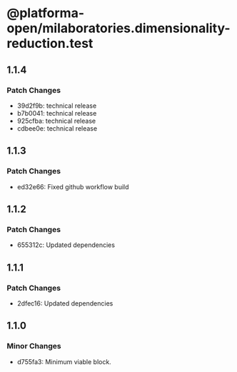 # @platforma-open/milaboratories.dimensionality-reduction.test

## 1.1.4

### Patch Changes

- 39d2f9b: technical release
- b7b0041: technical release
- 925cfba: technical release
- cdbee0e: technical release

## 1.1.3

### Patch Changes

- ed32e66: Fixed github workflow build

## 1.1.2

### Patch Changes

- 655312c: Updated dependencies

## 1.1.1

### Patch Changes

- 2dfec16: Updated dependencies

## 1.1.0

### Minor Changes

- d755fa3: Minimum viable block.
